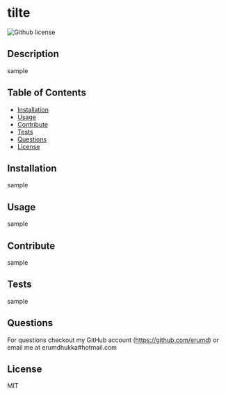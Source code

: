 # tilte
![Github license](https://img.shields.io/badge/license-MIT-blue.svg)
## Description
sample

## Table of Contents
* [Installation](#installation)
* [Usage](#usage)
* [Contribute](#contribution)
* [Tests](#tests)
* [Questions](#questions)
* [License](#license)

## Installation
sample

## Usage 
sample

## Contribute
sample

## Tests
sample

## Questions
For questions checkout my GitHub account (https://github.com/erumd) or email me at erumdhukka#hotmail.com 

## License
MIT

